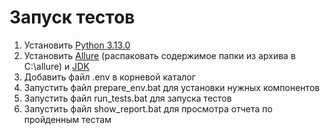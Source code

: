 # Запуск тестов
1. Установить [Python 3.13.0](https://www.python.org/ftp/python/3.13.0/python-3.13.0-amd64.exe)
2. Установить [Allure](https://github.com/allure-framework/allure2/releases/download/2.32.0/allure-2.32.0.zip) (распаковать содержимое папки из архива в C:\allure) и [JDK](https://download.oracle.com/java/21/latest/jdk-21_windows-x64_bin.exe)
3. Добавить файл .env в корневой каталог
4. Запустить файл prepare_env.bat для установки нужных компонентов
5. Запустить файл run_tests.bat для запуска тестов
6. Запустить файл show_report.bat для просмотра отчета по пройденным тестам
